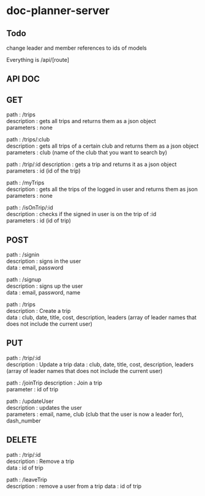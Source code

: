 # doc-planner-server


## Todo
change leader and member references to ids of models


Everything is /api/[route]
## API DOC
## GET
path : /trips  
description : gets all trips and returns them as a json object  
parameters : none  

path : /trips/:club  
description : gets all trips of a certain club and returns them as a json object  
parameters : club (name of the club that you want to search by)  

path : /trip/:id
description : gets a trip and returns it as a json object  
parameters : id (id of the trip)  

path : /myTrips  
description : gets all the trips of the logged in user and returns them as json  
parameters : none  

path : /isOnTrip/:id  
description : checks if the signed in user is on the trip of :id  
parameters : id (id of trip)  

## POST
path : /signin  
description : signs in the user  
data : email, password  

path : /signup  
description : signs up the user  
data : email, password, name  

path : /trips  
description : Create a trip  
data : club, date, title, cost, description, leaders (array of leader names that does not include the current user)  


## PUT
path : /trip/:id  
description : Update a trip
data : club, date, title, cost, description, leaders (array of leader names that does not include the current user)  

path : /joinTrip
description : Join a trip  
parameter : id of trip  

path : /updateUser  
description : updates the user  
parameters : email, name, club (club that the user is now a leader for), dash_number  


## DELETE
path : /trip/:id  
description : Remove a trip  
data : id of trip  

path : /leaveTrip  
description : remove a user from a trip
data : id of trip
